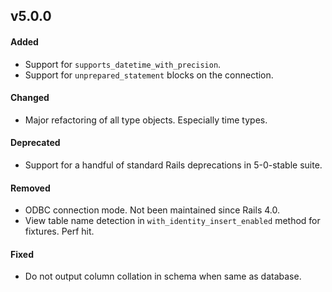 
## v5.0.0

#### Added

* Support for `supports_datetime_with_precision`.
* Support for `unprepared_statement` blocks on the connection.

#### Changed

* Major refactoring of all type objects. Especially time types.

#### Deprecated

* Support for a handful of standard Rails deprecations in 5-0-stable suite.

#### Removed

* ODBC connection mode. Not been maintained since Rails 4.0.
* View table name detection in `with_identity_insert_enabled` method for fixtures. Perf hit.

#### Fixed

* Do not output column collation in schema when same as database.
